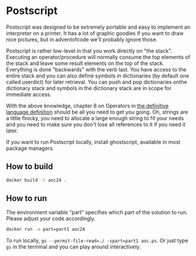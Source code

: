# Postscript
Postscript was designed to be extremely portable and easy to implement an interpreter on a printer.
It has a lot of graphic goodies if you want to draw nice pictures, but in adventofcode we'll probably ignore those.

Postscript is rather low-level in that you work directly on "the stack". Executing an operator/procedure will normally
consume the top elements of the stack and leave some result elements on the top of the stack. Everything is done "backwards" with the verb last. You have access to the entire stack and you can also define symbols in dictionaries (by default one called userdict) for later retrieval. You can push and pop dictionaries onthe dictionary stack and symbols in the dictionary stack are in scope for immediate access.

With the above knowledge, chapter 8 on Operators in [the definitive language definition](https://www.adobe.com/content/dam/acom/en/devnet/actionscript/articles/PLRM.pdf) should be all you need to get you going. Oh, strings are a little finicky, you need to allocate a large enough string to fit your needs and you need to make sure you don't lose all references to it if you need it later.

If you want to run Postscript locally, install ghostscript, available in most package managers.

## How to build
```bash
docker build -t aoc24 . 
```

## How to run
The environment variable "part" specifies which part of the solution to run. Please adjust your code accordingly.
```bash
docker run -e part=part1 aoc24
```

To run locally, `gs --permit-file-read=./ -spart=part1 aoc.ps`. Or just type `gs` in the terminal and you can play around interactively.
